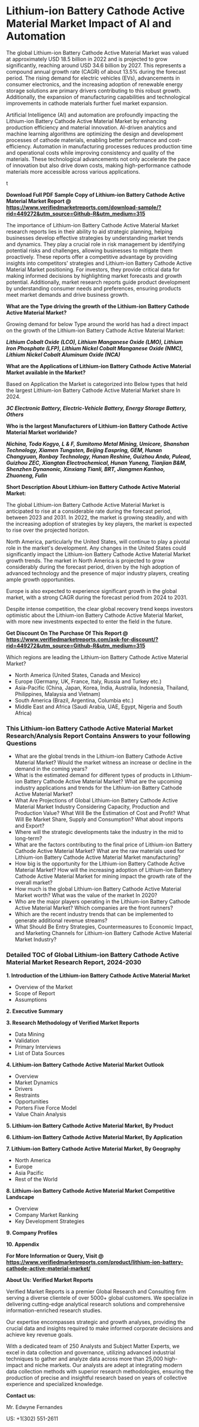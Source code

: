 <meta name="title" content="Global Lithium-ion Battery Cathode Active Material Market Impact of AI and Automation"><meta name="description" content="The global Lithium-ion Battery Cathode Active Material Market was valued at approximately USD 18.5 billion in 2022 and is projected to grow significantly, reaching aro"><meta name="title" content="Lithium-ion Battery Cathode Active Material Market Size, Share, Scope, Trends, Growth, Opportunities, Analysis, Forecast"><h1>Lithium-ion Battery Cathode Active Material Market Impact of AI and Automation</h1><p>The global Lithium-ion Battery Cathode Active Material Market was valued at approximately USD 18.5 billion in 2022 and is projected to grow significantly, reaching around USD 34.6 billion by 2027. This represents a compound annual growth rate (CAGR) of about 13.5% during the forecast period. The rising demand for electric vehicles (EVs), advancements in consumer electronics, and the increasing adoption of renewable energy storage solutions are primary drivers contributing to this robust growth. Additionally, the expansion of manufacturing capabilities and technological improvements in cathode materials further fuel market expansion.</p><p>Artificial Intelligence (AI) and automation are profoundly impacting the Lithium-ion Battery Cathode Active Material Market by enhancing production efficiency and material innovation. AI-driven analytics and machine learning algorithms are optimizing the design and development processes of cathode materials, enabling better performance and cost-efficiency. Automation in manufacturing processes reduces production time and operational costs while improving consistency and quality of the materials. These technological advancements not only accelerate the pace of innovation but also drive down costs, making high-performance cathode materials more accessible across various applications.</p>t</p><p id="" class=""><strong>Download Full PDF Sample Copy of Lithium-ion Battery Cathode Active Material Market Report @ <a href="https://www.verifiedmarketreports.com/download-sample/?rid=449272&utm_source=Github-R&utm_medium=315" target="_blank">https://www.verifiedmarketreports.com/download-sample/?rid=449272&utm_source=Github-R&utm_medium=315</a></strong></p><p>The importance of&nbsp;Lithium-ion Battery Cathode Active Material Market research reports lies in their ability to aid strategic planning, helping businesses develop effective strategies by understanding market trends and dynamics. They play a crucial role in risk management by identifying potential risks and challenges, allowing businesses to mitigate them proactively. These reports offer a competitive advantage by providing insights into competitors' strategies and Lithium-ion Battery Cathode Active Material Market positioning. For investors, they provide critical data for making informed decisions by highlighting market forecasts and growth potential. Additionally, market research reports guide product development by understanding consumer needs and preferences, ensuring products meet market demands and drive business growth.</p><p><strong>What are the&nbsp;Type driving the growth of the Lithium-ion Battery Cathode Active Material Market?</strong></p><p id="" class="">Growing demand for below Type around the world has had a direct impact on the growth of the Lithium-ion Battery Cathode Active Material Market:</p><em><strong>Lithium Cobalt Oxide (LCO), Lithium Manganese Oxide (LMO), Lithium Iron Phosphate (LFP), Lithium Nickel Cobalt Manganese Oxide (NMC), Lithium Nickel Cobalt Aluminum Oxide (NCA)</strong></em></p><strong>What are the&nbsp;Applications&nbsp;of Lithium-ion Battery Cathode Active Material Market available in the Market?</strong></p><p id="" class="">Based on Application the Market is categorized into Below types that held the largest Lithium-ion Battery Cathode Active Material Market share In 2024.</p><em><strong>3C Electronic Battery, Electric-Vehicle Battery, Energy Storage Battery, Others</strong></em></p><strong>Who is the largest Manufacturers of Lithium-ion Battery Cathode Active Material Market worldwide?</strong></p><p><em><strong>Nichina, Toda Kogyo, L & F, Sumitomo Metal Mining, Umicore, Shanshan Technology, Xiamen Tungsten, Beijing Easpring, GEM, Hunan Changyuan, Ronbay Technology, Hunan Reshine, Guizhou Anda, Pulead, Guizhou ZEC, Xiangtan Electrochemical, Hunan Yuneng, Tianjian B&M, Shenzhen Dynanonic, Xinxiang Tianli, BRT, Jiangmen Kanhoo, Zhuoneng, Fulin</strong></em></p><p id="" class=""><strong>Short Description About Lithium-ion Battery Cathode Active Material Market:</strong></p><p>The global Lithium-ion Battery Cathode Active Material Market is anticipated to rise at a considerable rate during the forecast period, between 2023 and 2031. In 2022, the market is growing steadily, and with the increasing adoption of strategies by key players, the market is expected to rise over the projected horizon.</p><p>North America, particularly the United States, will continue to play a pivotal role in the market's development. Any changes in the United States could significantly impact the Lithium-ion Battery Cathode Active Material Market growth trends. The market in North America is projected to grow considerably during the forecast period, driven by the high adoption of advanced technology and the presence of major industry players, creating ample growth opportunities.</p><p>Europe is also expected to experience significant growth in the global market, with a strong CAGR during the forecast period from 2024 to 2031.</p><p>Despite intense competition, the clear global recovery trend keeps investors optimistic about the Lithium-ion Battery Cathode Active Material Market, with more new investments expected to enter the field in the future.</p><p id="" class=""><strong>Get Discount On The Purchase Of This Report @ <a href="https://www.verifiedmarketreports.com/ask-for-discount/?rid=449272&utm_source=Github-R&utm_medium=315" target="_blank">https://www.verifiedmarketreports.com/ask-for-discount/?rid=449272&utm_source=Github-R&utm_medium=315</a></strong></p>Which regions are leading the Lithium-ion Battery Cathode Active Material Market?</p><ul><li>North America (United States, Canada and Mexico)</li><li>Europe (Germany, UK, France, Italy, Russia and Turkey etc.)</li><li>Asia-Pacific (China, Japan, Korea, India, Australia, Indonesia, Thailand, Philippines, Malaysia and Vietnam)</li><li>South America (Brazil, Argentina, Columbia etc.)</li><li>Middle East and Africa (Saudi Arabia, UAE, Egypt, Nigeria and South Africa)</li></ul><h3 id="" class="">This Lithium-ion Battery Cathode Active Material Market Research/Analysis Report Contains Answers to your following Questions</h3><ul><li>What are the global trends in the Lithium-ion Battery Cathode Active Material Market? Would the market witness an increase or decline in the demand in the coming years?</li><li>What is the estimated demand for different types of products in Lithium-ion Battery Cathode Active Material Market? What are the upcoming industry applications and trends for the Lithium-ion Battery Cathode Active Material Market?</li><li>What Are Projections of Global Lithium-ion Battery Cathode Active Material Market Industry Considering Capacity, Production and Production Value? What Will Be the Estimation of Cost and Profit? What Will Be Market Share, Supply and Consumption? What about imports and Export?</li><li>Where will the strategic developments take the industry in the mid to long-term?</li><li>What are the factors contributing to the final price of Lithium-ion Battery Cathode Active Material Market? What are the raw materials used for Lithium-ion Battery Cathode Active Material Market manufacturing?</li><li>How big is the opportunity for the Lithium-ion Battery Cathode Active Material Market? How will the increasing adoption of Lithium-ion Battery Cathode Active Material Market for mining impact the growth rate of the overall market?</li><li>How much is the global Lithium-ion Battery Cathode Active Material Market worth? What was the value of the market In 2020?</li><li>Who are the major players operating in the Lithium-ion Battery Cathode Active Material Market? Which companies are the front runners?</li><li>Which are the recent industry trends that can be implemented to generate additional revenue streams?</li><li>What Should Be Entry Strategies, Countermeasures to Economic Impact, and Marketing Channels for Lithium-ion Battery Cathode Active Material Market Industry?</li></ul><h3 id="" class="">Detailed TOC of Global Lithium-ion Battery Cathode Active Material Market Research Report, 2024-2030</h3><p id="" class=""><strong>1. Introduction of the Lithium-ion Battery Cathode Active Material Market</strong></p><ul><li>Overview of the Market</li><li>Scope of Report</li><li>Assumptions</li></ul><p id="" class=""><strong>2. Executive Summary</strong></p><p id="" class=""><strong>3. Research Methodology of Verified Market Reports</strong></p><ul><li>Data Mining</li><li>Validation</li><li>Primary Interviews</li><li>List of Data Sources</li></ul><p id="" class=""><strong>4. Lithium-ion Battery Cathode Active Material Market Outlook</strong></p><ul><li>Overview</li><li>Market Dynamics</li><li>Drivers</li><li>Restraints</li><li>Opportunities</li><li>Porters Five Force Model</li><li>Value Chain Analysis</li></ul><p id="" class=""><strong>5. Lithium-ion Battery Cathode Active Material Market, By Product</strong></p><p id="" class=""><strong>6. Lithium-ion Battery Cathode Active Material Market, By Application</strong></p><p id="" class=""><strong>7. Lithium-ion Battery Cathode Active Material Market, By Geography</strong></p><ul><li>North America</li><li>Europe</li><li>Asia Pacific</li><li>Rest of the World</li></ul><p id="" class=""><strong>8. Lithium-ion Battery Cathode Active Material Market Competitive Landscape</strong></p><ul><li>Overview</li><li>Company Market Ranking</li><li>Key Development Strategies</li></ul><p id="" class=""><strong>9. Company Profiles</strong></p><p id="" class=""><strong>10. Appendix</strong></p><p id="" class=""><strong>For More Information or Query, Visit @ <a href="https://www.verifiedmarketreports.com/product/lithium-ion-battery-cathode-active-material-market/" target="_blank">https://www.verifiedmarketreports.com/product/lithium-ion-battery-cathode-active-material-market/</a></strong></p><p id="" class=""><strong>About Us: Verified Market Reports</strong></p><p id="" class="">Verified Market Reports is a premier Global Research and Consulting firm serving a diverse clientele of over 5000+ global customers. We specialize in delivering cutting-edge analytical research solutions and comprehensive information-enriched research studies.</p><p id="" class="">Our expertise encompasses strategic and growth analyses, providing the crucial data and insights required to make informed corporate decisions and achieve key revenue goals.</p><p id="" class="">With a dedicated team of 250 Analysts and Subject Matter Experts, we excel in data collection and governance, utilizing advanced industrial techniques to gather and analyze data across more than 25,000 high-impact and niche markets. Our analysts are adept at integrating modern data collection methods with superior research methodologies, ensuring the production of precise and insightful research based on years of collective experience and specialized knowledge.</p><p id="" class=""><strong>Contact us:</strong></p><p id="" class="">Mr. Edwyne Fernandes</p><p id="" class="">US: +1(302) 551-2611</p>